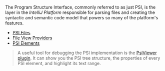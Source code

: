 [//]: # (title: Program Structure Interface \(PSI\))

<!-- Copyright 2000-2020 JetBrains s.r.o. and other contributors. Use of this source code is governed by the Apache 2.0 license that can be found in the LICENSE file. -->

The Program Structure Interface, commonly referred to as just PSI, is the layer in the _IntelliJ Platform_ responsible for parsing files and creating the syntactic and semantic code model that powers so many of the platform's features.

* [PSI Files](psi_files.md)
* [File View Providers](file_view_providers.md)
* [PSI Elements](psi_elements.md)

 >  A useful tool for debugging the PSI implementation is the [PsiViewer plugin](https://plugins.jetbrains.com/plugin/227-psiviewer).
> It can show you the PSI tree structure, the properties of every PSI element, and highlight its text range.